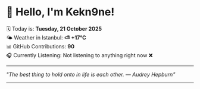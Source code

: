 # 👋 Hello, I'm Kekn9ne!

🗓️ Today is: **Tuesday, 21 October 2025**  
🌤️ Weather in Istanbul: **⛅️  +17°C**  
📊 GitHub Contributions: **90**  
🎧 Currently Listening: Not listening to anything right now ❌

---

_"The best thing to hold onto in life is each other. — *Audrey Hepburn*"_

---
